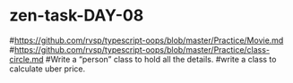 # zen-task-DAY-08
#https://github.com/rvsp/typescript-oops/blob/master/Practice/Movie.md
#https://github.com/rvsp/typescript-oops/blob/master/Practice/class-circle.md
#Write a “person” class to hold all the details.
#write a class to calculate uber price.
